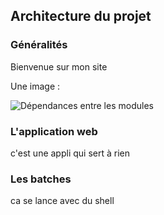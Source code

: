 ## Architecture du projet

### Généralités

Bienvenue sur mon site


Une image :

![Dépendances entre les modules](img/dependances_modules.png)


### L'application web

c'est une appli qui sert à rien


### Les batches

ca se lance avec du shell